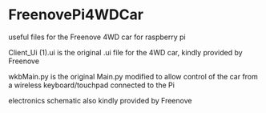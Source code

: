 # FreenovePi4WDCar  
useful files for the Freenove 4WD car for raspberry pi  
  
Client_Ui (1).ui is the original .ui file for the 4WD car, kindly provided by Freenove  
  
wkbMain.py is the original Main.py modified to allow control of the car from a wireless keyboard/touchpad connected to the Pi   

electronics schematic also kindly provided by Freenove  

